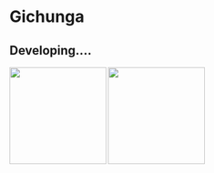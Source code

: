 # Gichunga

## Developing....

<div>
  <img height="170", align="left" src="https://github-readme-stats.vercel.app/api?username=Gichunga&show_icons=true&theme=radical" />
  <img height="170", align="" src="https://github-readme-stats.vercel.app/api/top-langs/?username=Gichunga&layout=compact&title_color=fff&text_color=fff&bg_color=151515" />
</div>

<!--
**Gichunga/Gichunga** is a ✨ _special_ ✨ repository because its `README.md` (this file) appears on your GitHub profile.

Here are some ideas to get you started:
### Hi there 👋
- 🔭 I’m currently working on ...
- 🌱 I’m currently learning ...
- 👯 I’m looking to collaborate on ...
- 🤔 I’m looking for help with ...
- 💬 Ask me about ...
- 📫 How to reach me: ...
- 😄 Pronouns: ...
- ⚡ Fun fact: ...
-->
